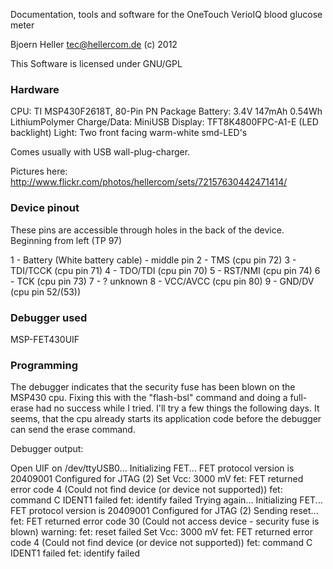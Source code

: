 Documentation, tools and software for the OneTouch VerioIQ blood glucose meter

Bjoern Heller <tec@hellercom.de> (c) 2012

This Software is licensed under GNU/GPL


### Hardware ###

CPU: TI MSP430F2618T, 80-Pin PN Package
Battery: 3.4V 147mAh 0.54Wh LithiumPolymer
Charge/Data: MiniUSB
Display: TFT8K4800FPC-A1-E (LED backlight)
Light: Two front facing warm-white smd-LED's

Comes usually with USB wall-plug-charger.

Pictures here:
http://www.flickr.com/photos/hellercom/sets/72157630442471414/

### Device pinout ###

These pins are accessible through holes in the back of the device.
Beginning from left (TP 97)

1 - Battery (White battery cable) - middle pin
2 - TMS 	(cpu pin 72)
3 - TDI/TCCK	(cpu pin 71)
4 - TDO/TDI	(cpu pin 70)
5 - RST/NMI	(cpu pin 74)
6 - TCK		(cpu pin 73)
7 - ? unknown
8 - VCC/AVCC 	(cpu pin 80)
9 - GND/DV	(cpu pin 52/(53))

### Debugger used ###

MSP-FET430UIF

### Programming ###

The debugger indicates that the security fuse has been blown on the MSP430 cpu.
Fixing this with the "flash-bsl" command and doing a full-erase had no success
while I tried.
I'll try a few things the following days.
It seems, that the cpu already starts its application code before the debugger
can send the erase command.

Debugger output:


Open UIF on /dev/ttyUSB0...
Initializing FET...
FET protocol version is 20409001
Configured for JTAG (2)
Set Vcc: 3000 mV
fet: FET returned error code 4 (Could not find device (or device not supported))
fet: command C IDENT1 failed
fet: identify failed
Trying again...
Initializing FET...
FET protocol version is 20409001
Configured for JTAG (2)
Sending reset...
fet: FET returned error code 30 (Could not access device - security fuse is blown)
warning: fet: reset failed
Set Vcc: 3000 mV
fet: FET returned error code 4 (Could not find device (or device not supported))
fet: command C IDENT1 failed
fet: identify failed

###
